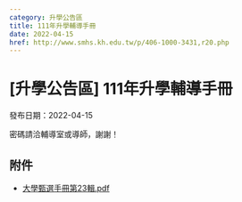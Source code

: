 ```yaml
---
category: 升學公告區
title: 111年升學輔導手冊
date: 2022-04-15
href: http://www.smhs.kh.edu.tw/p/406-1000-3431,r20.php
---
```


# [升學公告區] 111年升學輔導手冊

發布日期：2022-04-15

密碼請洽輔導室或導師，謝謝！

## 附件

- [大學甄選手冊第23輯.pdf](https://www.smhs.kh.edu.tw/var/file/0/1000/attach/36/pta_3185_4483886_95230.pdf)

